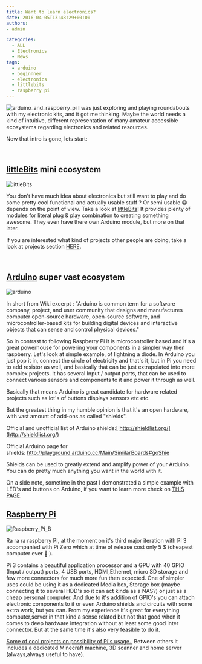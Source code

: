 ```yaml
---
title: Want to learn electronics?
date: 2016-04-05T13:48:29+00:00
authors:
- admin

categories:
  - ALL
  - Electronics
  - News
tags:
  - arduino
  - beginnner
  - electronics
  - littlebits
  - raspberry pi
---
```

![arduino_and_raspberry_pi](posts/arduino_and_raspberry_pi.jpg "")
I was just exploring and playing roundabouts with my electronic kits, and it got me thinking. Maybe the world needs a kind of intuitive, different representation of many amateur accessible ecosystems regarding electronics and related resources.

Now that intro is gone, lets start:

&nbsp;

## [littleBits](http://littlebits.cc/) mini ecosystem

![littleBits](posts/LittleBits_Deluxe_Kit.jpg "")

You don't have much idea about electronics but still want to play and do some pretty cool functional and actually usable stuff ? Or semi usable 😀 depends on the point of view. Take a look at [littleBits](http://littlebits.cc/)! It provides plenty of modules for literal plug & play combination to creating something awesome. They even have there own Arduino module, but more on that later.

If you are interested what kind of projects other people are doing, take a look at projects section [HERE](http://littlebits.cc/projects).

&nbsp;

## [Arduino](http://www.arduino.cc/) super vast ecosystem

![arduino](posts/arduino.jpg "")

In short from Wiki excerpt : "Arduino is common term for a software company, project, and user community that designs and manufactures computer open-source hardware, open-source software, and microcontroller-based kits for building digital devices and interactive objects that can sense and control physical devices."

So in contrast to following Raspberry Pi it is microcontroller based and it's a great powerhouse for powering your components in a simpler way then raspberry. Let's look at simple example, of lightning a diode. In Arduino you just pop it in, connect the circle of electricity and that's it, but in Pi you need to add resistor as well, and basically that can be just extrapolated into more complex projects. It has several Input / output ports, that can be used to connect various sensors and components to it and power it through as well.

Basically that means Arduino is great candidate for hardware related projects such as lot's of buttons displays sensors etc etc.

But the greatest thing in my humble opinion is that it's an open hardware, with vast amount of add-ons as called "shields".

Official and unofficial list of Arduino shields:[ http://shieldlist.org/](http://shieldlist.org/)

Official Arduino page for shields: <http://playground.arduino.cc/Main/SimilarBoards#goShie>

Shields can be used to greatly extend and amplify power of your Arduino. You can do pretty much anything you want in the world with it.

On a side note, sometime in the past I demonstrated a simple example with LED's and buttons on Arduino, if you want to learn more check on [THIS PAGE](https://codeandunicorns.com/exploration-into-simple-braille-reader-with-arduino/).


## [Raspberry Pi](https://www.raspberrypi.org/)

![Raspberry_Pi_B](posts/Raspberry_Pi_B.jpg "")

Ra ra ra raspberry PI, at the moment on it's third major iteration with Pi 3 accompanied with Pi Zero which at time of release cost only 5 $ (cheapest computer ever 🙂 ).

Pi 3 contains a beautiful application processor and a GPU with 40 GPIO (Input / output) ports, 4 USB ports, HDMI,Ethernet, micro SD storage and few more connectors for much more fun then expected. One of simpler uses could be using it as a dedicated Media box, Storage box (maybe connecting it to several HDD's so it can act kinda as a NAS?) or just as a cheap personal computer. And due to it's addition of GPIO's you can attach electronic components to it or even Arduino shields and circuits with some extra work, but you can. From my experience it's great for everything computer,server in that kind a sense related but not that good when it comes to deep hardware integration without at least some good inter connector. But at the same time it's also very feasible to do it.

[Some of cool projects on possibility of Pi's usage. ](http://www.stuff.tv/features/9-best-raspberry-pi-projects) Between others it includes a dedicated Minecraft machine, 3D scanner and home server (always,always useful to have).
